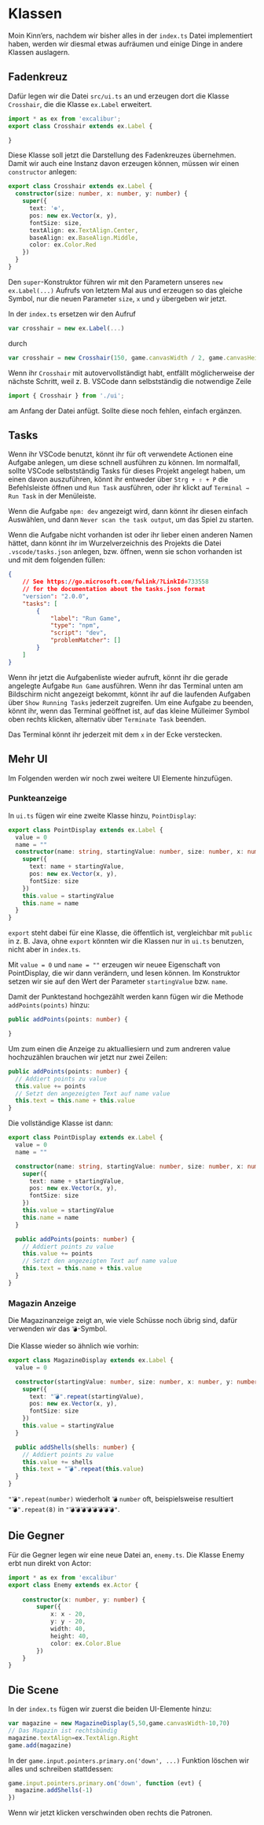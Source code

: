 # Klassen

Moin Kinn’ers, nachdem wir bisher alles in der `index.ts` Datei implementiert haben, werden wir diesmal etwas aufräumen und einige Dinge in andere Klassen auslagern.

## Fadenkreuz

Dafür legen wir die Datei `src/ui.ts` an und erzeugen dort die Klasse `Crosshair`, die die Klasse `ex.Label` erweitert.

```typescript
import * as ex from 'excalibur';
export class Crosshair extends ex.Label {

}
```
Diese Klasse soll jetzt die Darstellung des Fadenkreuzes übernehmen. Damit wir auch eine Instanz davon erzeugen können, müssen wir einen `constructor` anlegen:

```typescript
export class Crosshair extends ex.Label {
  constructor(size: number, x: number, y: number) {
    super({
      text: '⊕',
      pos: new ex.Vector(x, y),
      fontSize: size,
      textAlign: ex.TextAlign.Center,
      baseAlign: ex.BaseAlign.Middle,
      color: ex.Color.Red
    })
  }
}
```
Den `super`-Konstruktor führen wir mit den Parametern unseres `new ex.Label(...)` Aufrufs von letztem Mal aus und erzeugen so das gleiche Symbol, nur die neuen Parameter `size`, `x` und `y` übergeben wir jetzt.

In der `index.ts` ersetzen wir den Aufruf 

```typescript
var crosshair = new ex.Label(...)
```

durch 

```typescript
var crosshair = new Crosshair(150, game.canvasWidth / 2, game.canvasHeight / 2)
```

Wenn ihr `Crosshair` mit autovervollständigt habt, entfällt möglicherweise der nächste Schritt, weil z. B. VSCode dann selbstständig die notwendige Zeile

```typescript
import { Crosshair } from './ui';
```

am Anfang der Datei anfügt. Sollte diese noch fehlen, einfach ergänzen.

## Tasks

Wenn ihr VSCode benutzt, könnt ihr für oft verwendete Actionen eine Aufgabe anlegen, um diese schnell ausführen zu können. Im normalfall, sollte VSCode selbstständig Tasks für dieses Projekt angelegt haben, um einen davon auszuführen, könnt ihr entweder über `Strg + ⇧ + P` die Befehlsleiste öffnen und `Run Task` ausführen, oder ihr klickt auf `Terminal ⇾ Run Task` in der Menüleiste.

Wenn die Aufgabe `npm: dev` angezeigt wird, dann könnt ihr diesen einfach Auswählen, und dann `Never scan the task output`, um das Spiel zu starten.

Wenn die Aufgabe nicht vorhanden ist oder ihr lieber einen anderen Namen hättet, dann könnt ihr im Wurzelverzeichnis des Projekts die Datei `.vscode/tasks.json` anlegen, bzw. öffnen, wenn sie schon vorhanden ist und mit dem folgenden füllen:

```json
{
    // See https://go.microsoft.com/fwlink/?LinkId=733558 
    // for the documentation about the tasks.json format
    "version": "2.0.0",
    "tasks": [
        {
            "label": "Run Game",
            "type": "npm",
            "script": "dev",
            "problemMatcher": []
        }
    ]
}
```

Wenn ihr jetzt die Aufgabenliste wieder aufruft, könnt ihr die gerade angelegte Aufgabe `Run Game` ausführen. Wenn ihr das Terminal unten am Bildschirm nicht angezeigt bekommt, könnt ihr auf die laufenden Aufgaben über `Show Running Tasks` jederzeit zugreifen. Um eine Aufgabe zu beenden, könnt ihr, wenn das Terminal geöffnet ist, auf das kleine Mülleimer Symbol oben rechts klicken, alternativ über `Terminate Task` beenden.

Das Terminal könnt ihr jederzeit mit dem `x` in der Ecke verstecken.

## Mehr UI

Im Folgenden werden wir noch zwei weitere UI Elemente hinzufügen.

### Punkteanzeige

In `ui.ts` fügen wir eine zweite Klasse hinzu, `PointDisplay`:

```typescript
export class PointDisplay extends ex.Label {
  value = 0
  name = ""
  constructor(name: string, startingValue: number, size: number, x: number, y: number) {
    super({
      text: name + startingValue,
      pos: new ex.Vector(x, y),
      fontSize: size
    })
    this.value = startingValue
    this.name = name
  }
}
```
`export` steht dabei für eine Klasse, die öffentlich ist, vergleichbar mit `public` in z. B. Java, ohne `export` könnten wir die Klassen nur in `ui.ts` benutzen, nicht aber in `index.ts`.

Mit `value = 0` und `name = ""` erzeugen wir neuee Eigenschaft von PointDisplay, die wir dann verändern, und lesen können. Im Konstruktor setzen wir sie auf den Wert der Parameter `startingValue` bzw. `name`.

Damit der Punktestand hochgezählt werden kann fügen wir die Methode `addPoints(points)` hinzu:

```typescript
public addPoints(points: number) {

}
```
Um zum einen die Anzeige zu aktualliesiern und zum andreren value hochzuzählen brauchen wir jetzt nur zwei Zeilen:

```typescript
public addPoints(points: number) {
  // Addiert points zu value
  this.value += points
  // Setzt den angezeigten Text auf name value
  this.text = this.name + this.value
}
```

Die vollständige Klasse ist dann:

```typescript
export class PointDisplay extends ex.Label {
  value = 0
  name = ""

  constructor(name: string, startingValue: number, size: number, x: number, y: number) {
    super({
      text: name + startingValue,
      pos: new ex.Vector(x, y),
      fontSize: size
    })
    this.value = startingValue
    this.name = name
  }

  public addPoints(points: number) {
    // Addiert points zu value
    this.value += points
    // Setzt den angezeigten Text auf name value
    this.text = this.name + this.value
  }
}
```

### Magazin Anzeige

Die Magazinanzeige zeigt an, wie viele Schüsse noch übrig sind, dafür verwenden wir das `💣`-Symbol.

Die Klasse wieder so ähnlich wie vorhin:

```typescript
export class MagazineDisplay extends ex.Label {
  value = 0

  constructor(startingValue: number, size: number, x: number, y: number) {
    super({
      text: "💣".repeat(startingValue),
      pos: new ex.Vector(x, y),
      fontSize: size
    })
    this.value = startingValue
  }

  public addShells(shells: number) {
    // Addiert points zu value
    this.value += shells
    this.text = "💣".repeat(this.value)
  }
}
```
`"💣".repeat(number)` wiederholt `💣` `number` oft, beispielsweise resultiert `"💣".repeat(8)` in `"💣💣💣💣💣💣💣💣"`.

## Die Gegner

Für die Gegner legen wir eine neue Datei an, `enemy.ts`. Die Klasse Enemy erbt nun direkt von Actor:

```typescript
import * as ex from 'excalibur'
export class Enemy extends ex.Actor {
    
    constructor(x: number, y: number) {
        super({
            x: x - 20,
            y: y - 20,
            width: 40,
            height: 40,
            color: ex.Color.Blue
        })
    }
}
```

## Die Scene

In der `index.ts` fügen wir zuerst die beiden UI-Elemente hinzu:

```typescript
var magazine = new MagazineDisplay(5,50,game.canvasWidth-10,70)
// Das Magazin ist rechtsbündig
magazine.textAlign=ex.TextAlign.Right
game.add(magazine)
```
In der `game.input.pointers.primary.on('down', ...)` Funktion löschen wir alles und schreiben stattdessen:

```typescript
game.input.pointers.primary.on('down', function (evt) {
  magazine.addShells(-1)
})
```

Wenn wir jetzt klicken verschwinden oben rechts die Patronen.